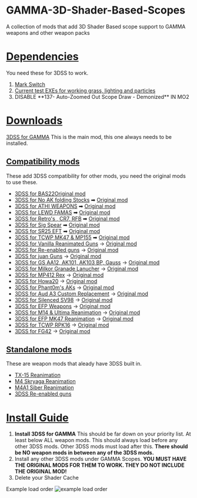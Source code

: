 # GAMMA-3D-Shader-Based-Scopes
A collection of mods that add 3D Shader Based scope support to GAMMA weapons and other weapon packs

<h1><u> Dependencies </u></h1>
You need these for 3DSS to work.
<ol>
  <li><a href="https://drive.google.com/file/d/19tHFE6SD6_5X1XCRTlLXL08MrbXfzWf3/view?usp=drive_link">Mark Switch</a></li>
  <li><a href="https://github.com/Redotix/xray-monolith/releases">Current test EXEs for working grass, lighting and particles</a></li>
  <li>DISABLE **137- Auto-Zoomed Out Scope Draw - Demonized** IN MO2</li>
</ol>

<h1><u> Downloads </u></h1>

  <a href="https://github.com/Redotix/3DSS-for-GAMMA/releases">3DSS for GAMMA</a>
  This is the main mod, this one always needs to be installed.

<h2><u>Compatibility mods</u></h2>
These add 3DSS compatibility for other mods, you need the original mods to use these.<br>
<ul>
  <li><a href="https://github.com/andtheherois/3DSS-For-BAS22/releases">3DSS for BAS22</a><a style="text-align:center" href="url">Original mod</a></li>
  <li><a href="url">3DSS for No AK folding Stocks</a> ➡ <a href="url">Original mod</a></li>
  <li><a href="url">3DSS for ATHI WEAPONS</a> ➡ <a href="url">Original mod</a></li>
  <li><a href="url">3DSS for LEWD FAMAS</a> ➡ <a href="url">Original mod</a></li>
  <li><a href="url">3DSS for Retro's , CR7, RFB</a> ➡ <a href="url">Original mod</a></li>
  <li><a href="url">3DSS for Sig Spear</a> ➡ <a href="url">Original mod</a></li>
  <li><a href="url">3DSS for SR25 EFT</a> ➡ <a href="url">Original mod</a></li>
  <li><a href="url">3DSS for TCWP MK47 & MP155</a> ➡ <a href="url">Original mod</a></li>
  <li><a href="url">3DSS for Vanilla Reanimated Guns</a> -> <a href="url">Original mod</a></li>
  <li><a href="url">3DSS for Re-enabled guns</a> -> <a href="url">Original mod</a></li>
  <li><a href="url">3DSS for juan Guns</a> -> <a href="url">Original mod</a></li>
  <li><a href="url">3DSS for GS AA12, AK101, AK103 BP, Gauss</a> -> <a href="url">Original mod</a></li>
  <li><a href="url">3DSS for Milkor Granade Lanucher</a> -> <a href="url">Original mod</a></li>
  <li><a href="url">3DSS for MP412 Rex</a> -> <a href="url">Original mod</a></li>
  <li><a href="url">3DSS for Howa20</a> -> <a href="url">Original mod</a></li>
  <li><a href="url">3DSS for Phant0m's AKs</a> -> <a href="url">Original mod</a></li>
  <li><a href="url">3DSS for Aud A3 Custom Replacement</a> -> <a href="url">Original mod</a></li>
  <li><a href="url">3DSS for Silenced SV98</a> -> <a href="url">Original mod</a></li>
  <li><a href="url">3DSS for EFP Weapons</a> -> <a href="url">Original mod</a></li>
  <li><a href="url">3DSS for M14 & Ultima Reanimation</a> -> <a href="url">Original mod</a></li>
  <li><a href="url">3DSS for EFP MK47 Reanimation</a> -> <a href="url">Original mod</a></li>
  <li><a href="url">3DSS for TCWP RPK16</a> -> <a href="url">Original mod</a></li>
  <li><a href="url">3DSS for FG42</a> -> <a href="url">Original mod</a></li>
</ul>

<h2><u>Standalone mods</u></h2>
These are weapon mods that aleady have 3DSS built in.<br>
<ul>
  <li><a href="url">TX-15 Reanimation</a></li>
  <li><a href="url">M4 Skryaga Reanimation</a></li>
  <li><a href="url">M4A1 Siber Reanimation</a></li>
  <li><a href="url">3DSS Re-enabled guns</a></li>
</ul>

<h1><u> Install Guide </u></h1>

<ol>
  <li><b>Install 3DSS for GAMMA</b> This should be far down on your priority list. At least below ALL weapon mods. This should always load before any other 3DSS mods. Other 3DSS mods must load after this. <b>There should be NO weapon mods in between any of the 3DSS mods.</b></li>
  <li>Install any other 3DSS mods under GAMMA Scopes. <b>YOU MUST HAVE THE ORIGINAL MODS FOR THEM TO WORK. THEY DO NOT INCLUDE THE ORIGINAL MOD!</b></li>
  <li>Delete your Shader Cache</li>
</ol>

Example load order
<img src="https://media.discordapp.net/attachments/1219433143069708299/1246981623577051237/image.png?ex=66814d62&is=667ffbe2&hm=b9949931935d2835150d2e193d8fc41e395f81e85d3aa373c02d9dea4229c5b4&=&format=webp&quality=lossless" alt="example load order">
